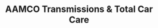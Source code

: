---
title: "AAMCO Transmissions & Total Car Care"
url: /reynoldsburg/aamco-transmissions-and-total-car-care/
shop: car repair
---